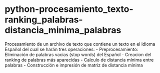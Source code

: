 # python-procesamiento_texto-ranking_palabras-distancia_minima_palabras
Procesamiento de un archivo de texto que contiene un texto en el idioma Español del cual se harán tres operaciones: - Preprocesamiento: Eliminación de palabras vacias (stop words) del Español - Creacion del ranking de palabras más aparecidas - Calculo de distancia mínima entre palabras - Construcción e impresión de matriz de distancia mínima
